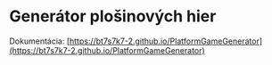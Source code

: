 # Generátor plošinových hier

Dokumentácia: [https://bt7s7k7-2.github.io/PlatformGameGenerator](https://bt7s7k7-2.github.io/PlatformGameGenerator)
